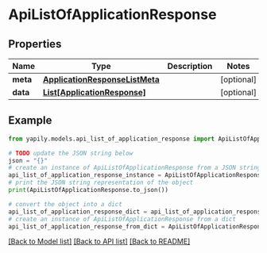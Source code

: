 # ApiListOfApplicationResponse


## Properties

Name | Type | Description | Notes
------------ | ------------- | ------------- | -------------
**meta** | [**ApplicationResponseListMeta**](ApplicationResponseListMeta.md) |  | [optional] 
**data** | [**List[ApplicationResponse]**](ApplicationResponse.md) |  | [optional] 

## Example

```python
from yapily.models.api_list_of_application_response import ApiListOfApplicationResponse

# TODO update the JSON string below
json = "{}"
# create an instance of ApiListOfApplicationResponse from a JSON string
api_list_of_application_response_instance = ApiListOfApplicationResponse.from_json(json)
# print the JSON string representation of the object
print(ApiListOfApplicationResponse.to_json())

# convert the object into a dict
api_list_of_application_response_dict = api_list_of_application_response_instance.to_dict()
# create an instance of ApiListOfApplicationResponse from a dict
api_list_of_application_response_from_dict = ApiListOfApplicationResponse.from_dict(api_list_of_application_response_dict)
```
[[Back to Model list]](../README.md#documentation-for-models) [[Back to API list]](../README.md#documentation-for-api-endpoints) [[Back to README]](../README.md)


